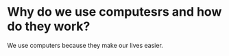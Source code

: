 # Why do we use computesrs and how do they work?

We use computers because they make our lives easier.
